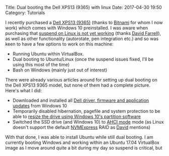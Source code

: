 Title: Dual booting the Dell XPS13 (9365) with linux
Date: 2017-04-30 19:50
Category: Tutorials

I recently purchased a [Dell XPS13 (9365)][dell-xps13] (thanks to
[Bitnami][bitnami] for whom I now work) which comes with Windows 10 preinstalled. I was
aware when purchasing that [suspend on Linux is not yet working][suspend-issue]
(thanks [David Farrell][david-farrell]), as well as other functionality
(autorotate, pen integration etc.) and so was keen to have a few options to
work on this machine:

* Running Ubuntu within VirtualBox.
* Dual booting to Ubuntu/Linux (once the suspend issues fixed, I'll be using this most of the time)
* Bash on Windows (mainly just out of interest)

There were already various articles around for setting up dual booting on the Dell XPS13 9365 model,
but none of them had a complete picture. Here's what I did:

* Downloaded and installed all [Dell driver, firmware and application updates][drivers] from Windows 10
* Temporarily disabled hibernation, pagefile and system protection to be able to [resize the drive using Windows 10's partition software][resize]
* Switched the SSD drive (and Windows 10) to [AHCI mode][ahci] mode (as Linux doesn't support the default [NVMExpress][nvme] RAID as [David][david-farrell] mentions)

With that done, I was able to install Ubuntu while still dual booting. I am
currently booting Windows and working within an Ubuntu 17.04 VirtualBox image
as I move around quite a bit during my day so suspend is critical, but 

[dell-xps13]: http://www.dell.com/au/p/xps-13-9365-2-in-1-laptop/pd?oc=z511203au&model_id=xps-13-9365-2-in-1-laptop
[bitnami]: https://bitnami.com/
[bitnami-hiring]: https://bitnami.com/careers
[shrink-w10-drive]: http://www.download3k.com/articles/How-to-shrink-a-disk-volume-beyond-the-point-where-any-unmovable-files-are-located-00432
[suspend-issue]: https://bugzilla.kernel.org/show_bug.cgi?id=192591
[david-farrell]: http://perltricks.com/article/laptop-review--dell-xps-13-2-in-1--9365-/
[drivers]: http://www.dell.com/support/home/us/en/04/product-support/product/xps-13-9365-2-in-1-laptop/drivers
[resize]: http://www.download3k.com/articles/How-to-shrink-a-disk-volume-beyond-the-point-where-any-unmovable-files-are-located-00432
[ahci]: https://www.tenforums.com/drivers-hardware/15006-attn-ssd-owners-enabling-ahci-mode-after-windows-10-installation.html
[nvme]: https://en.wikipedia.org/wiki/NVM_Express
